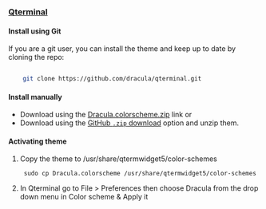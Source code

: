### [Qterminal](https://www.kali.org/)

#### Install using Git

If you are a git user, you can install the theme and keep up to date by cloning the repo:

```bash

    git clone https://github.com/dracula/qterminal.git

```

#### Install manually

- Download using the [Dracula.colorscheme.zip](https://github.com/dracula/qterminal/files/11355344/Dracula.colorscheme.zip) link or
- Download using the [GitHub `.zip` download](https://github.com/dracula/qterminal/archive/refs/heads/main.zip) option and unzip them.

#### Activating theme

1. Copy the theme to /usr/share/qtermwidget5/color-schemes

        sudo cp Dracula.colorscheme /usr/share/qtermwidget5/color-schemes

2. In Qterminal go to File > Preferences then choose Dracula from the drop down menu in Color scheme & Apply it
     

